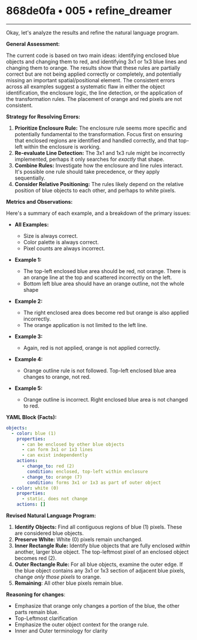 # 868de0fa • 005 • refine_dreamer

---
Okay, let's analyze the results and refine the natural language program.

**General Assessment:**

The current code is based on two main ideas: identifying enclosed blue objects and changing them to red, and identifying 3x1 or 1x3 blue lines and changing them to orange. The results show that these rules are partially correct but are not being applied correctly or completely, and potentially missing an important spatial/positional element. The consistent errors across all examples suggest a systematic flaw in either the object identification, the enclosure logic, the line detection, or the application of the transformation rules. The placement of orange and red pixels are not consistent.

**Strategy for Resolving Errors:**

1.  **Prioritize Enclosure Rule:** The enclosure rule seems more specific and potentially fundamental to the transformation. Focus first on ensuring that enclosed regions are identified and handled correctly, and that top-left within the enclosure is working.
2.  **Re-evaluate Line Detection:** The 3x1 and 1x3 rule might be incorrectly implemented, perhaps it only searches for *exactly* that shape.
3.  **Combine Rules:** Investigate how the enclosure and line rules interact. It's possible one rule should take precedence, or they apply sequentially.
4. **Consider Relative Positioning:** The rules likely depend on the relative position of blue objects to each other, and perhaps to white pixels.

**Metrics and Observations:**

Here's a summary of each example, and a breakdown of the primary issues:

*   **All Examples:**
    *   Size is always correct.
    *   Color palette is always correct.
    *   Pixel counts are always incorrect.

*   **Example 1:**
    *   The top-left enclosed blue area should be red, not orange. There is an orange line at the top and scattered incorrectly on the left.
    *   Bottom left blue area should have an orange outline, not the whole shape

*   **Example 2:**
    *   The right enclosed area does become red but orange is also applied incorrectly.
    *   The orange application is not limited to the left line.

*   **Example 3:**
    *   Again, red is not applied, orange is not applied correctly.

*   **Example 4:**
    *    Orange outline rule is not followed. Top-left enclosed blue area changes to orange, not red.

*   **Example 5:**
    *   Orange outline is incorrect. Right enclosed blue area is not changed to red.

**YAML Block (Facts):**

```yaml
objects:
  - color: blue (1)
    properties:
      - can be enclosed by other blue objects
      - can form 3x1 or 1x3 lines
      - can exist independently
    actions:
      - change_to: red (2)
        condition: enclosed, top-left within enclosure
      - change_to: orange (7)
        condition: forms 3x1 or 1x3 as part of outer object
  - color: white (0)
    properties:
      - static, does not change
    actions: []
```

**Revised Natural Language Program:**

1.  **Identify Objects:** Find all contiguous regions of blue (1) pixels. These are considered blue objects.
2.  **Preserve White:** White (0) pixels remain unchanged.
3.  **Inner Rectangle Rule:** Identify blue objects that are fully enclosed *within* another, larger blue object. The top-leftmost pixel of an enclosed object becomes red (2).
4. **Outer Rectangle Rule:** For all blue objects, examine the outer edge. If the blue object contains any 3x1 or 1x3 section of adjacent blue pixels, change *only those pixels* to orange.
5.  **Remaining**: All other blue pixels remain blue.

**Reasoning for changes**:
- Emphasize that orange only changes a portion of the blue, the other parts remain blue.
- Top-Leftmost clarification
- Emphasize the outer object context for the orange rule.
- Inner and Outer terminology for clarity

